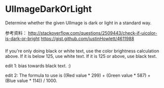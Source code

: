 # UIImageDarkOrLight
Determine whether the given UIImage is dark or light in a standard way.

参考资料：
http://stackoverflow.com/questions/2509443/check-if-uicolor-is-dark-or-bright
https://gist.github.com/justinHowlett/4611988

###

If you're only doing black or white text, use the color brightness calculation above. If it is below 125, use white text. If it is 125 or above, use black text.

edit 1: bias towards black text. :)

edit 2: The formula to use is ((Red value * 299) + (Green value * 587) + (Blue value * 114)) / 1000.

###